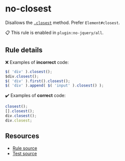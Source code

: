 [//]: # (This file is generated by eslint-docgen. Do not edit it directly.)

# no-closest

Disallows the [`.closest`](https://api.jquery.com/closest/) method. Prefer `Element#closest`.

📋 This rule is enabled in `plugin:no-jquery/all`.

## Rule details

❌ Examples of **incorrect** code:
```js
$( 'div' ).closest();
$div.closest();
$( 'div' ).first().closest();
$( 'div' ).append( $( 'input' ).closest() );
```

✔️ Examples of **correct** code:
```js
closest();
[].closest();
div.closest();
div.closest;
```

## Resources

* [Rule source](/src/rules/no-closest.js)
* [Test source](/tests/rules/no-closest.js)
